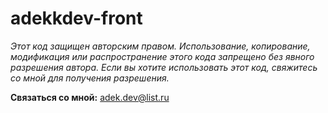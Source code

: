 # adekkdev-front

*Этот код защищен авторским правом. Использование, копирование, модификация или распространение этого кода запрещено без явного разрешения автора. Если вы хотите использовать этот код, свяжитесь со мной для получения разрешения.*

**Связаться со мной:** [adek.dev@list.ru](mailto:adek.dev@list.ru)
